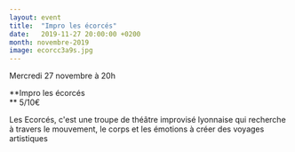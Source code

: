 ```yaml
---
layout: event
title:  "Impro les écorcés"
date:   2019-11-27 20:00:00 +0200
month: novembre-2019
image: ecorcc3a9s.jpg
---
```




Mercredi 27 novembre à 20h

 **Impro les écorcés  
** 5/10€

Les Ecorcés, c'est une troupe de théâtre improvisé lyonnaise qui recherche à travers le mouvement, le corps et les émotions à créer des voyages artistiques